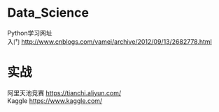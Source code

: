 # Data_Science
Python学习网址  
入门 http://www.cnblogs.com/vamei/archive/2012/09/13/2682778.html
# 实战  
阿里天池竞赛 https://tianchi.aliyun.com/  
Kaggle https://www.kaggle.com/


